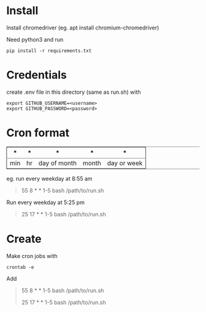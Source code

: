 

# Install

Install chromedriver (eg. apt install chromium-chromedriver)

Need python3 and run

    pip install -r requirements.txt


# Credentials

create .env file in this directory (same as run.sh) with

    export GITHUB_USERNAME=<username>
    export GITHUB_PASSWORD=<password>


# Cron format

<table border="2" cellspacing="0" cellpadding="6" rules="groups" frame="hsides">


<colgroup>
<col  class="org-left" />

<col  class="org-left" />

<col  class="org-left" />

<col  class="org-left" />

<col  class="org-left" />
</colgroup>
<thead>
<tr>
<th scope="col" class="org-left">*</th>
<th scope="col" class="org-left">*</th>
<th scope="col" class="org-left">*</th>
<th scope="col" class="org-left">*</th>
<th scope="col" class="org-left">*</th>
</tr>
</thead>

<tbody>
<tr>
<td class="org-left">min</td>
<td class="org-left">hr</td>
<td class="org-left">day of month</td>
<td class="org-left">month</td>
<td class="org-left">day or week</td>
</tr>
</tbody>
</table>

eg. run every weekday at 8:55 am

> 55 8 \* \* 1-5 bash /path/to/run.sh

Run every weekday at 5:25 pm

> 25 17 \* \* 1-5 bash /path/to/run.sh


# Create

Make cron jobs with

    crontab -e

Add

> 55 8 \* \* 1-5 bash /path/to/run.sh
> 
> 25 17 \* \* 1-5 bash /path/to/run.sh

